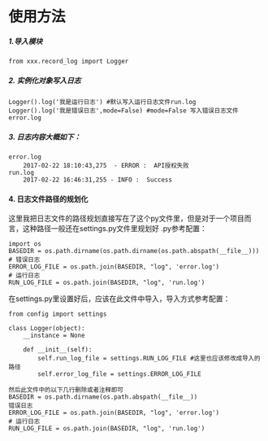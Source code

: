 # 使用方法
##### 1.导入模块
```
from xxx.record_log import Logger
```
##### 2. 实例化对象写入日志
```
Logger().log('我是运行日志') #默认写入运行日志文件run.log
Logger().log('我是错误日志',mode=False) #mode=False 写入错误日志文件 error.log
```	

##### 3. 日志内容大概如下：
```
error.log
    2017-02-22 18:10:43,275  - ERROR :  API授权失败
run.log
    2017-02-22 16:46:31,255 - INFO :  Success
```
#### 4. 日志文件路径的规划化
这里我把日志文件的路径规划直接写在了这个py文件里，但是对于一个项目而言，这种路径一般还在settings.py文件里规划好
.py参考配置：
```
import os
BASEDIR = os.path.dirname(os.path.dirname(os.path.abspath(__file__)))
# 错误日志
ERROR_LOG_FILE = os.path.join(BASEDIR, "log", 'error.log')
# 运行日志
RUN_LOG_FILE = os.path.join(BASEDIR, "log", 'run.log')
```

在settings.py里设置好后，应该在此文件中导入，导入方式参考配置：
```
from config import settings

class Logger(object):
    __instance = None

    def __init__(self):
        self.run_log_file = settings.RUN_LOG_FILE #这里也应该修改成导入的路径
        self.error_log_file = settings.ERROR_LOG_FILE

然后此文件中的以下几行删除或者注释即可
BASEDIR = os.path.dirname(os.path.abspath(__file__))
错误日志
ERROR_LOG_FILE = os.path.join(BASEDIR, "log", 'error.log')
# 运行日志
RUN_LOG_FILE = os.path.join(BASEDIR, "log", 'run.log')
```

